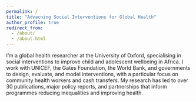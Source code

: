 ```yaml
---
permalink: /
title: "Advacning Social Interventions for Global Health"
author_profile: true
redirect_from: 
  - /about/
  - /about.html
---
```


I’m a global health researcher at the University of Oxford, specialising in social interventions to improve child and adolescent wellbeing in Africa. I work with UNICEF, the Gates Foundation, the World Bank, and governments to design, evaluate, and model interventions, with a particular focus on community health workers and cash transfers. My research has led to over 30 publications, major policy reports, and partnerships that inform programmes reducing inequalities and improving health.
